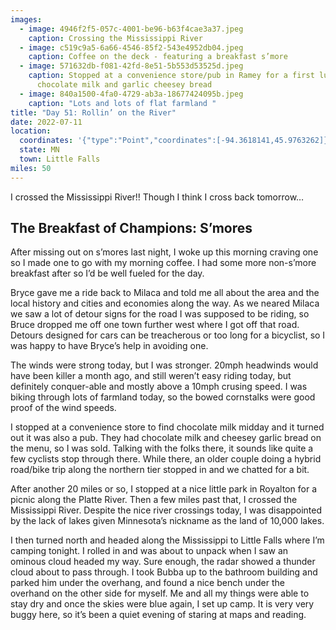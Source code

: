 ```yaml
---
images:
  - image: 4946f2f5-057c-4001-be96-b63f4cae3a37.jpeg
    caption: Crossing the Mississippi River
  - image: c519c9a5-6a66-4546-85f2-543e4952db04.jpeg
    caption: Coffee on the deck - featuring a breakfast s’more
  - image: 571632db-f081-42fd-8e51-5b553d53525d.jpeg
    caption: Stopped at a convenience store/pub in Ramey for a first lunch of
      chocolate milk and garlic cheesey bread
  - image: 840a1500-4fa0-4729-ab3a-18677424095b.jpeg
    caption: "Lots and lots of flat farmland "
title: "Day 51: Rollin’ on the River"
date: 2022-07-11
location:
  coordinates: '{"type":"Point","coordinates":[-94.3618141,45.9763262]}'
  state: MN
  town: Little Falls
miles: 50
---
```

I crossed the Mississippi River!! Though I think I cross back tomorrow…

## The Breakfast of Champions: S’mores

After missing out on s’mores last night, I woke up this morning craving one so I made one to go with my morning coffee. I had some more non-s’more breakfast after so I’d be well fueled for the day. 

Bryce gave me a ride back to Milaca and told me all about the area and the local history and cities and economies along the way. As we neared Milaca we saw a lot of detour signs for the road I was supposed to be riding, so Bruce dropped me off one town further west where I got off that road. Detours designed for cars can be treacherous or too long for a bicyclist, so I was happy to have Bryce’s help in avoiding one. 

The winds were strong today, but I was stronger. 20mph headwinds would have been killer a month ago, and still weren’t easy riding today, but definitely conquer-able and mostly above a 10mph crusing speed. I was biking through lots of farmland today, so the bowed cornstalks were good proof of the wind speeds. 

I stopped at a convenience store to find chocolate milk midday and it turned out it was also a pub. They had chocolate milk and cheesey garlic bread on the menu, so I was sold. Talking with the folks there, it sounds like quite a few cyclists stop through there. While there, an older couple doing a hybrid road/bike trip along the northern tier stopped in and we chatted for a bit. 

After another 20 miles or so, I stopped at a nice little park in Royalton for a picnic along the Platte River. Then a few miles past that, I crossed the Mississippi River. Despite the nice river crossings today, I was disappointed by the lack of lakes given Minnesota’s nickname as the land of 10,000 lakes. 

I then turned north and headed along the Mississippi to Little Falls where I’m camping tonight. I rolled in and was about to unpack when I saw an ominous cloud headed my way. Sure enough, the radar showed a thunder cloud about to pass through. I took Bubba up to the bathroom building  and parked him under the overhang, and found a nice bench under the overhand on the other side for myself. Me and all my things were able to stay dry and once the skies were blue again, I set up camp. It is very very buggy here, so it’s been a quiet evening of staring at maps and reading.